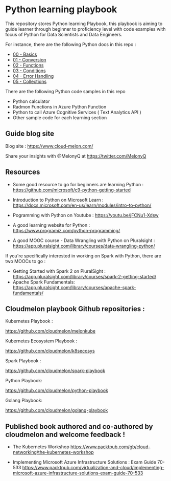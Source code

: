# Python learning playbook

This repository stores Python learning Playbook, this playbook is aiming to guide learner through beginner to proficiency level with code examples with focus of Python for Data Scientists and Data Engineers. 

For instance,  there are the following Python docs in this repo :
- [00 - Basics ](https://github.com/cloudmelon/python-playbook/blob/master/00%20-%20Basics.md)
- [01 - Conversion ](https://github.com/cloudmelon/python-playbook/blob/master/01%20-%20Conversion.md)
- [02 - Functions ](https://github.com/cloudmelon/python-playbook/blob/master/02%20-%20Functions.md)
- [03 - Conditions ](https://github.com/cloudmelon/python-playbook/blob/master/03%20-%20Conditions.md)
- [04 - Error Handling ](https://github.com/cloudmelon/python-playbook/blob/master/04%20-%20Error%20Handling.md)
- [05 - Collections ](https://github.com/cloudmelon/python-playbook/blob/master/05%20-%20Collections.md)


There are the following Python code samples in this repo
- Python calculator
- Radmon Functions in Azure Python Function
- Python to call Azure Cognitive Services ( Text Analytics API )
- Other sample code for each learning section


## Guide blog site 

Blog site : https://www.cloud-melon.com/

Share your insights with @MelonyQ at https://twitter.com/MelonyQ


## Resources 

- Some good resource to go for beginners are learning Python : https://github.com/microsoft/c9-python-getting-started

- Introduction to Python on Microsoft Learn : https://docs.microsoft.com/en-us/learn/modules/intro-to-python/

- Pogramming with Python on Youtube : https://youtu.be/jFCNu1-Xdsw

- A good learning website for Python  : https://www.programiz.com/python-programming/

- A good MOOC course - Data Wrangling with Python on Pluralsight : https://app.pluralsight.com/library/courses/data-wrangling-python/


If you're specifically interested in working on Spark with Python, there are two MOOCs to go : 

- Getting Started with Spark 2 on PluralSight : https://app.pluralsight.com/library/courses/spark-2-getting-started/
- Apache Spark Fundamentals: https://app.pluralsight.com/library/courses/apache-spark-fundamentals/





## Cloudmelon playbook Github repositories : 

Kubernetes Playbook :

   https://github.com/cloudmelon/melonkube
   
Kubernetes Ecosystem Playbook :
   
   https://github.com/cloudmelon/k8secosys

Spark Playbook : 

   https://github.com/cloudmelon/spark-playbook

Python Playbook:

   https://github.com/cloudmelon/python-playbook

Golang Playbook:

   https://github.com/cloudmelon/golang-playbook 



## Published book authored and co-authored by cloudmelon and welcome feedback !

- The Kubernetes Workshop 
  https://www.packtpub.com/gb/cloud-networking/the-kubernetes-workshop
  
- Implementing Microsoft Azure Infrastructure Solutions : Exam Guide 70-533
  https://www.packtpub.com/virtualization-and-cloud/implementing-microsoft-azure-infrastructure-solutions-exam-guide-70-533


